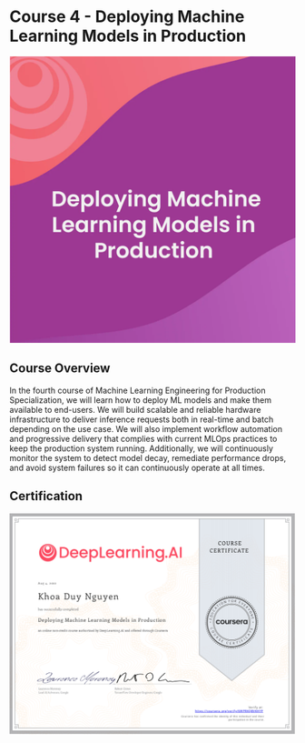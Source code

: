 # Course 4 - Deploying Machine Learning Models in Production

![course- logo](./course-logo.png)

## Course Overview 
In the fourth course of Machine Learning Engineering for Production Specialization, we will learn how to deploy ML models and make them available to end-users. We will build scalable and reliable hardware infrastructure to deliver inference requests both in real-time and batch depending on the use case. We will also implement workflow automation and progressive delivery that complies with current MLOps practices to keep the production system running. Additionally, we will continuously monitor the system to detect model decay, remediate performance drops, and avoid system failures so it can continuously operate at all times.  


## Certification
![certification](./certificate.png "course certification")